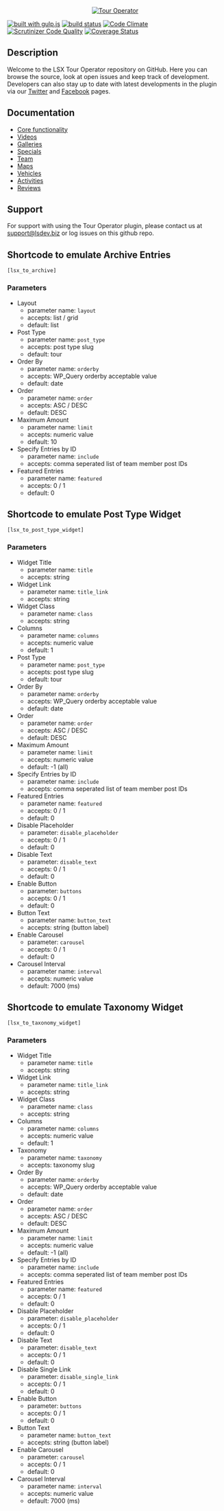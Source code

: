 <p align="center"><a href="https://tour-operator.lsdev.biz/"><img src="https://tour-operator.lsdev.biz/wp-content/uploads/2019/04/TO-logo-white-background.svg" alt="Tour Operator"></a></p>

[![built with gulp.js](https://img.shields.io/badge/built%20with-gulp.js-green.svg)](http://gulpjs.com/) [![build status](https://travis-ci.org/lightspeeddevelopment/tour-operator.svg?branch=master)](https://travis-ci.org/lightspeeddevelopment/tour-operator) [![Code Climate](https://codeclimate.com/github/lightspeeddevelopment/tour-operator/badges/gpa.svg)](https://codeclimate.com/github/lightspeeddevelopment/tour-operator) [![Scrutinizer Code Quality](https://scrutinizer-ci.com/g/lightspeeddevelopment/tour-operator/badges/quality-score.png?b=master)](https://scrutinizer-ci.com/g/lightspeeddevelopment/tour-operator/?branch=master) [![Coverage Status](https://coveralls.io/repos/github/lightspeeddevelopment/tour-operator/badge.svg?branch=master)](https://coveralls.io/github/lightspeeddevelopment/tour-operator?branch=master)

## Description

Welcome to the LSX Tour Operator repository on GitHub. Here you can browse the source, look at open issues and keep track of development. Developers can also stay up to date with latest developments in the plugin via our [Twitter](https://twitter.com/lightspeedwp) and [Facebook](https://www.facebook.com/LightSpeedWordPressDevelopment) pages.

## Documentation

* [Core functionality](https://www.lsdev.biz/documentation/tour-operator-plugin/) 
* [Videos](https://www.lsdev.biz/documentation/tour-operator-videos/) 
* [Galleries](https://www.lsdev.biz/documentation/tour-operator-galleries/) 
* [Specials](https://www.lsdev.biz/documentation/tour-operator-specials/) 
* [Team](https://www.lsdev.biz/documentation/tour-operator-team/) 
* [Maps](https://www.lsdev.biz/documentation/tour-operator-maps/) 
* [Vehicles](https://www.lsdev.biz/documentation/tour-operator-vehicles/) 
* [Activities](https://www.lsdev.biz/documentation/tour-operator-activities/) 
* [Reviews](https://www.lsdev.biz/documentation/tour-operator-reviews/) 

## Support

For support with using the Tour Operator plugin, please contact us at support@lsdev.biz or log issues on this github repo. 

## Shortcode to emulate Archive Entries

`[lsx_to_archive]`

### Parameters

- Layout
	- parameter name: `layout`
	- accepts: list / grid
	- default: list
- Post Type
	- parameter name: `post_type`
	- accepts: post type slug
	- default: tour
- Order By
	- parameter name: `orderby`
	- accepts: WP_Query orderby acceptable value
	- default: date
- Order
	- parameter name: `order`
	- accepts: ASC / DESC
	- default: DESC
- Maximum Amount
	- parameter name: `limit`
	- accepts: numeric value
	- default: 10
- Specify Entries by ID
	- parameter name: `include`
	- accepts: comma seperated list of team member post IDs
- Featured Entries
	- parameter name: `featured`
	- accepts: 0 / 1
	- default: 0

## Shortcode to emulate Post Type Widget

`[lsx_to_post_type_widget]`

### Parameters

- Widget Title
	- parameter name: `title`
	- accepts: string
- Widget Link
	- parameter name: `title_link`
	- accepts: string
- Widget Class
	- parameter name: `class`
	- accepts: string
- Columns
	- parameter name: `columns`
	- accepts: numeric value
	- default: 1
- Post Type
	- parameter name: `post_type`
	- accepts: post type slug
	- default: tour
- Order By
	- parameter name: `orderby`
	- accepts: WP_Query orderby acceptable value
	- default: date
- Order
	- parameter name: `order`
	- accepts: ASC / DESC
	- default: DESC
- Maximum Amount
	- parameter name: `limit`
	- accepts: numeric value
	- default:	-1 (all)
- Specify Entries by ID
	- parameter name: `include`
	- accepts: comma seperated list of team member post IDs
- Featured Entries
	- parameter name: `featured`
	- accepts: 0 / 1
	- default: 0
- Disable Placeholder
	- parameter: `disable_placeholder`
	- accepts: 0 / 1
	- default: 0
- Disable Text
	- parameter: `disable_text`
	- accepts: 0 / 1
	- default: 0
- Enable Button
	- parameter: `buttons`
	- accepts: 0 / 1
	- default: 0
- Button Text
	- parameter name: `button_text`
	- accepts: string (button label)
- Enable Carousel
	- parameter: `carousel`
	- accepts: 0 / 1
	- default: 0
- Carousel Interval
	- parameter name: `interval`
	- accepts: numeric value
	- default: 7000 (ms)

## Shortcode to emulate Taxonomy Widget

`[lsx_to_taxonomy_widget]`

### Parameters

- Widget Title
	- parameter name: `title`
	- accepts: string
- Widget Link
	- parameter name: `title_link`
	- accepts: string
- Widget Class
	- parameter name: `class`
	- accepts: string
- Columns
	- parameter name: `columns`
	- accepts: numeric value
	- default: 1
- Taxonomy
	- parameter name: `taxonomy`
	- accepts: taxonomy slug
- Order By
	- parameter name: `orderby`
	- accepts: WP_Query orderby acceptable value
	- default: date
- Order
	- parameter name: `order`
	- accepts: ASC / DESC
	- default: DESC
- Maximum Amount
	- parameter name: `limit`
	- accepts: numeric value
	- default:	-1 (all)
- Specify Entries by ID
	- parameter name: `include`
	- accepts: comma seperated list of team member post IDs
- Featured Entries
	- parameter name: `featured`
	- accepts: 0 / 1
	- default: 0
- Disable Placeholder
	- parameter: `disable_placeholder`
	- accepts: 0 / 1
	- default: 0
- Disable Text
	- parameter: `disable_text`
	- accepts: 0 / 1
	- default: 0
- Disable Single Link
	- parameter: `disable_single_link`
	- accepts: 0 / 1
	- default: 0
- Enable Button
	- parameter: `buttons`
	- accepts: 0 / 1
	- default: 0
- Button Text
	- parameter name: `button_text`
	- accepts: string (button label)
- Enable Carousel
	- parameter: `carousel`
	- accepts: 0 / 1
	- default: 0
- Carousel Interval
	- parameter name: `interval`
	- accepts: numeric value
	- default: 7000 (ms)
